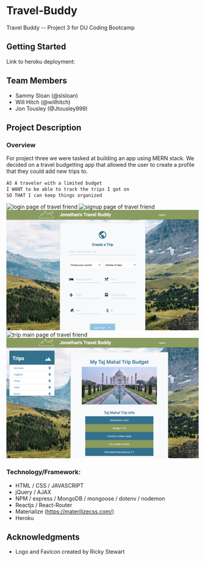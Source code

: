 # Travel-Buddy

Travel Buddy -- Project 3 for DU Coding Bootcamp

## Getting Started

Link to heroku deployment:

## Team Members

- Sammy Sloan (@slsloan)
- Will Hitch (@willhitch)
- Jon Tousley (@Jtousley999)

## Project Description

### Overview

For project three we were tasked at building an app using MERN stack. We decided on a travel budgetting app that allowed the user to create a profile that they could add new trips to.

```
AS A traveler with a limited budget
I WANT to be able to track the trips I got on
SO THAT I can keep things organized
```

![login page of travel friend](./img/login-page.png)
![signup page of travel friend](./img/signup-page.png)
![create a trip](./img/create-a-trip.png)
![trip main page of travel friend](./img/trips-page.png)
![selected trip with details](./img/selected-trip.png)

### Technology/Framework:

- HTML / CSS / JAVASCRIPT
- jQuery / AJAX
- NPM / express / MongoDB / mongoose / dotenv / nodemon
- Reactjs / React-Router
- Materialize (https://materilizecss.com/)
- Heroku

## Acknowledgments

- Logo and Favicon created by Ricky Stewart
